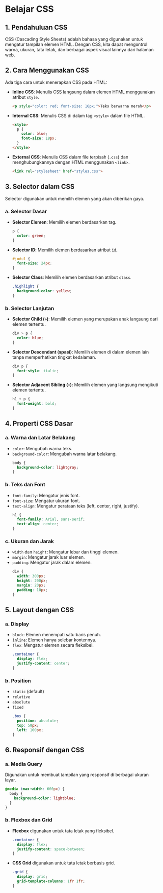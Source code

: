 # Belajar CSS

## 1. Pendahuluan CSS
CSS (Cascading Style Sheets) adalah bahasa yang digunakan untuk mengatur tampilan elemen HTML. Dengan CSS, kita dapat mengontrol warna, ukuran, tata letak, dan berbagai aspek visual lainnya dari halaman web.

## 2. Cara Menggunakan CSS
Ada tiga cara untuk menerapkan CSS pada HTML:
- **Inline CSS**: Menulis CSS langsung dalam elemen HTML menggunakan atribut `style`.
  ```html
  <p style="color: red; font-size: 16px;">Teks berwarna merah</p>
  ```
- **Internal CSS**: Menulis CSS di dalam tag `<style>` dalam file HTML.
  ```html
  <style>
    p {
      color: blue;
      font-size: 18px;
    }
  </style>
  ```
- **External CSS**: Menulis CSS dalam file terpisah (`.css`) dan menghubungkannya dengan HTML menggunakan `<link>`.
  ```html
  <link rel="stylesheet" href="styles.css">
  ```

## 3. Selector dalam CSS
Selector digunakan untuk memilih elemen yang akan diberikan gaya.

### a. Selector Dasar
- **Selector Elemen**: Memilih elemen berdasarkan tag.
  ```css
  p {
    color: green;
  }
  ```
- **Selector ID**: Memilih elemen berdasarkan atribut `id`.
  ```css
  #judul {
    font-size: 24px;
  }
  ```
- **Selector Class**: Memilih elemen berdasarkan atribut `class`.
  ```css
  .highlight {
    background-color: yellow;
  }
  ```

### b. Selector Lanjutan
- **Selector Child (`>`)**: Memilih elemen yang merupakan anak langsung dari elemen tertentu.
  ```css
  div > p {
    color: blue;
  }
  ```
- **Selector Descendant (spasi)**: Memilih elemen di dalam elemen lain tanpa memperhatikan tingkat kedalaman.
  ```css
  div p {
    font-style: italic;
  }
  ```
- **Selector Adjacent Sibling (`+`)**: Memilih elemen yang langsung mengikuti elemen tertentu.
  ```css
  h1 + p {
    font-weight: bold;
  }
  ```

## 4. Properti CSS Dasar

### a. Warna dan Latar Belakang
- `color`: Mengubah warna teks.
- `background-color`: Mengubah warna latar belakang.
  ```css
  body {
    background-color: lightgray;
  }
  ```

### b. Teks dan Font
- `font-family`: Mengatur jenis font.
- `font-size`: Mengatur ukuran font.
- `text-align`: Mengatur perataan teks (left, center, right, justify).
  ```css
  h1 {
    font-family: Arial, sans-serif;
    text-align: center;
  }
  ```

### c. Ukuran dan Jarak
- `width` dan `height`: Mengatur lebar dan tinggi elemen.
- `margin`: Mengatur jarak luar elemen.
- `padding`: Mengatur jarak dalam elemen.
  ```css
  div {
    width: 300px;
    height: 200px;
    margin: 20px;
    padding: 10px;
  }
  ```

## 5. Layout dengan CSS
### a. Display
- `block`: Elemen menempati satu baris penuh.
- `inline`: Elemen hanya selebar kontennya.
- `flex`: Mengatur elemen secara fleksibel.
  ```css
  .container {
    display: flex;
    justify-content: center;
  }
  ```

### b. Position
- `static` (default)
- `relative`
- `absolute`
- `fixed`
  ```css
  .box {
    position: absolute;
    top: 50px;
    left: 100px;
  }
  ```

## 6. Responsif dengan CSS
### a. Media Query
Digunakan untuk membuat tampilan yang responsif di berbagai ukuran layar.
```css
@media (max-width: 600px) {
  body {
    background-color: lightblue;
  }
}
```

### b. Flexbox dan Grid
- **Flexbox** digunakan untuk tata letak yang fleksibel.
  ```css
  .container {
    display: flex;
    justify-content: space-between;
  }
  ```
- **CSS Grid** digunakan untuk tata letak berbasis grid.
  ```css
  .grid {
    display: grid;
    grid-template-columns: 1fr 1fr;
  }
  ```
